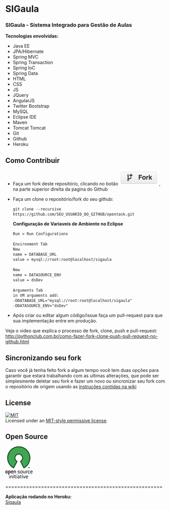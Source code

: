 # SIGaula
### SIGaula - Sistema Integrado para Gestão de Aulas

**Tecnologias envolvidas:**   
* Java EE
* JPA/Hibernate
* Spring MVC
* Spring Transaction
* Spring IoC
* Spring Data
* HTML
* CSS
* JS
* JQuery
* AngularJS
* Twitter Bootstrap
* MySQL
* Eclipse IDE
* Maven 	
* Tomcat Tomcat
* Git
* Github 	
* Heroku

Como Contribuir
---------------

* Faça um fork deste repositório, clicando no botão [![Fork][1]][2], na parte superior direita da pagina do Github
* Faça um clone o repositório/fork do seu github:

    ```shell
    git clone --recursive https://github.com/SEU_USUARIO_DO_GITHUB/opentask.git
    ```    

    **Configuração de Variaveis de Ambiente no Eclipse**   
    ```
    Run > Run Configurations

    Environment Tab
    New
    name = DATABASE_URL
    value = mysql://root:root@localhost/sigaula

    New
    name = DATASOURCE_ENV
    value = dsDev

    Arguments Tab
    in VM arguments add:
    -DDATABASE_URL="mysql://root:root@localhost/sigaula"
    -DDATASOURCE_ENV="dsDev"
    ```       

* Após criar ou editar algum código/issue faça um pull-request para que sua implementação entre em produção.

Veja o video que explica o processo de fork, clone, push e pull-request:
http://pythonclub.com.br/como-fazer-fork-clone-push-pull-request-no-github.html

Sincronizando seu fork
----------------------

Caso você já tenha feito fork a algum tempo você tem duas opções para garantir que
estará trabalhando com as ultimas alterações, que pode ser simplesmente deletar
seu fork e fazer um novo ou sincronizar seu fork com o repositório de origem
usando as [instruções contidas na wiki](https://gist.github.com/55ed9eed0664d2f90f9c.git)

License
-------
[![MIT][3]][4]   
Licensed under an [MIT-style permissive license][3].   

Open Source
-----------
[![Open Source][5]][6]  

=====================================================   

**Aplicação rodando no Heroku:**   
[Sigaula][0]


[0]: https://sigaula.herokuapp.com/ "Sigaula"
[1]: https://raw.githubusercontent.com/fabianogoes/sigaula/master/doc/github-fork-btn.png
[2]: https://github.com/fabianogoes/sigaula/fork
[3]: https://raw.githubusercontent.com/fabianogoes/sigaula/master/LICENSE
[4]: https://raw.githubusercontent.com/fabianogoes/sigaula/master/doc/mit-license.png
[5]: https://raw.githubusercontent.com/fabianogoes/sigaula/master/doc/opensource-iniciative.png
[6]: https://en.wikipedia.org/wiki/Open_Source_Initiative
